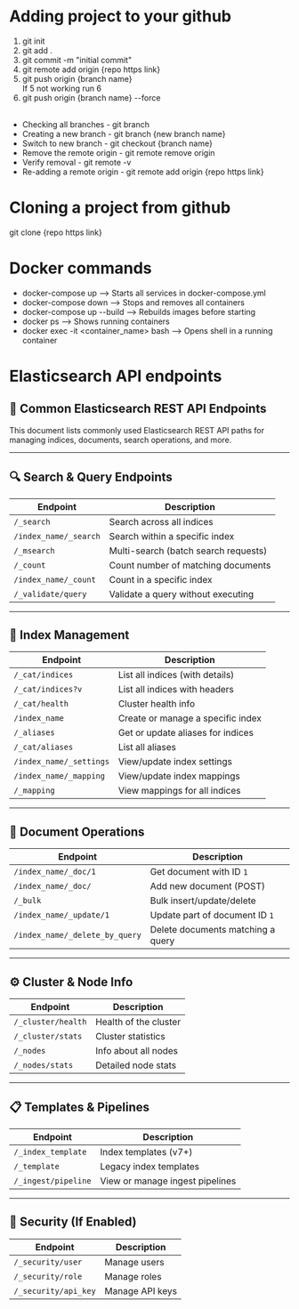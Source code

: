 # Adding project to your github
1. git init
2. git add .
3. git commit -m "initial commit"
4. git remote add origin {repo https link}
5. git push origin {branch name}  
   If 5 not working run 6
7. git push origin {branch name} --force
<br><br>
- Checking all branches - git branch  
- Creating a new branch - git branch {new branch name}  
- Switch to new branch - git checkout {branch name}  
- Remove the remote origin - git remote remove origin  
- Verify removal - git remote -v  
- Re-adding a remote origin - git remote add origin {repo https link}  



# Cloning a project from github
git clone {repo https link}

# Docker commands
- docker-compose up -->	Starts all services in docker-compose.yml   
- docker-compose down --> 	Stops and removes all containers   
- docker-compose up --build --> 	Rebuilds images before starting   
- docker ps -->  	Shows running containers   
- docker exec -it <container_name> bash	-->    Opens shell in a running container

# Elasticsearch API endpoints
## 📘 Common Elasticsearch REST API Endpoints

This document lists commonly used Elasticsearch REST API paths for managing indices, documents, search operations, and more.

---

## 🔍 Search & Query Endpoints

| Endpoint | Description |
|----------|-------------|
| `/_search` | Search across all indices |
| `/index_name/_search` | Search within a specific index |
| `/_msearch` | Multi-search (batch search requests) |
| `/_count` | Count number of matching documents |
| `/index_name/_count` | Count in a specific index |
| `/_validate/query` | Validate a query without executing |

---

## 📁 Index Management

| Endpoint | Description |
|----------|-------------|
| `/_cat/indices` | List all indices (with details) |
| `/_cat/indices?v` | List all indices with headers |
| `/_cat/health` | Cluster health info |
| `/index_name` | Create or manage a specific index |
| `/_aliases` | Get or update aliases for indices |
| `/_cat/aliases` | List all aliases |
| `/index_name/_settings` | View/update index settings |
| `/index_name/_mapping` | View/update index mappings |
| `/_mapping` | View mappings for all indices |

---

## 🧾 Document Operations

| Endpoint | Description |
|----------|-------------|
| `/index_name/_doc/1` | Get document with ID `1` |
| `/index_name/_doc/` | Add new document (POST) |
| `/_bulk` | Bulk insert/update/delete |
| `/index_name/_update/1` | Update part of document ID `1` |
| `/index_name/_delete_by_query` | Delete documents matching a query |

---

## ⚙️ Cluster & Node Info

| Endpoint | Description |
|----------|-------------|
| `/_cluster/health` | Health of the cluster |
| `/_cluster/stats` | Cluster statistics |
| `/_nodes` | Info about all nodes |
| `/_nodes/stats` | Detailed node stats |

---

## 📋 Templates & Pipelines

| Endpoint | Description |
|----------|-------------|
| `/_index_template` | Index templates (v7+) |
| `/_template` | Legacy index templates |
| `/_ingest/pipeline` | View or manage ingest pipelines |

---

## 🔐 Security (If Enabled)

| Endpoint | Description |
|----------|-------------|
| `/_security/user` | Manage users |
| `/_security/role` | Manage roles |
| `/_security/api_key` | Manage API keys |
